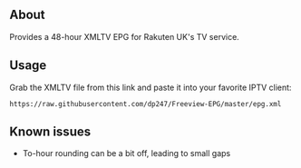 ## About
Provides a 48-hour XMLTV EPG for Rakuten UK's TV service.

## Usage
Grab the XMLTV file from this link and paste it into your favorite IPTV client:
```
https://raw.githubusercontent.com/dp247/Freeview-EPG/master/epg.xml
```

## Known issues
- To-hour rounding can be a bit off, leading to small gaps
